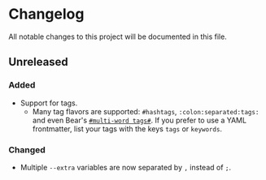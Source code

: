 # Changelog

All notable changes to this project will be documented in this file.

## Unreleased

### Added

* Support for tags.
    * Many tag flavors are supported: `#hashtags`, `:colon:separated:tags:` and even Bear's [`#multi-word tags#`](https://blog.bear.app/2017/11/bear-tips-how-to-create-multi-word-tags/). If you prefer to use a YAML frontmatter, list your tags with the keys `tags` or `keywords`.

### Changed

* Multiple `--extra` variables are now separated by `,` instead of `;`.

